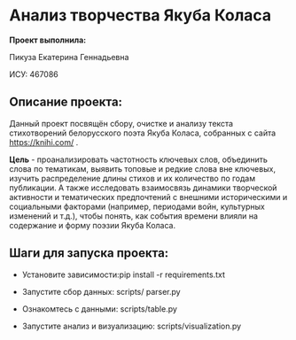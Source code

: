 # Анализ творчества Якуба Коласа

**Проект выполнила:**

Пикуза Екатерина Геннадьевна

ИСУ: 467086

## Описание проекта:

Данный проект посвящён сбору, очистке и анализу текста стихотворений белорусского поэта Якуба Коласа, собранных с сайта https://knihi.com/ . 

**Цель** - проанализировать частотность ключевых слов, объединить слова по тематикам, выявить топовые и редкие слова вне ключевых, изучить распределение длины стихов и их количество по годам публикации. А также исследовать взаимосвязь динамики творческой активности и тематических предпочтений с внешними историческими и социальными факторами (например, периодами войн, культурных изменений и т.д.), чтобы понять, как события времени влияли на содержание и форму поэзии Якуба Коласа.

## Шаги для запуска проекта:

- Установите зависимости:pip install -r requirements.txt

- Запустите сбор данных: scripts/ parser.py

- Ознакомтесь с данными: scripts/table.py

- Запустите анализ и визуализацию: scripts/visualization.py
